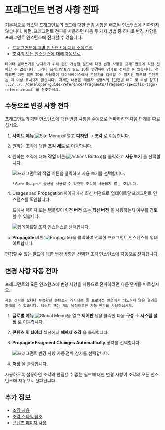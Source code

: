 # 프래그먼트 변경 사항 전파

기본적으로 커스텀 프래그먼트의 코드에 대한 [변경 사항](../../../developer-guide/developer-page-fragments/using-the-fragments-editor.md)은 배포된 인스턴스에 전파되지 않습니다. 파편. 프래그먼트 전파를 사용하면 다음 두 가지 방법 중 하나로 변경 사항을 프래그먼트 인스턴스에 전파할 수 있습니다.

* [프래그먼트의 개별 인스턴스에 대해 수동으로](#manually-propagating-changes)
* [조각의 모든 인스턴스에 대해 자동으로](#automatically-propagating-changes)


```{important}
데이터 덮어쓰기를 방지하기 위해 편집 가능한 필드에 대한 변경 사항을 프래그먼트에 직접 전파할 수 없습니다. 그러나 프래그먼트의 필드 ID를 변경하여 강제로 전파할 수 있습니다. 전파되면 이전 필드 ID를 사용하여 데이터베이스에서 콘텐츠를 검색할 수 있지만 필드의 콘텐츠는 더 이상 표시되지 않습니다. 자세한 내용은 개발자 설명서의 [단편별 태그 및 속성 참조](../../../developer-guide/reference/fragments/fragment-specific-tags-reference.md) 를 참조하세요.
```

## 수동으로 변경 사항 전파

프래그먼트의 개별 인스턴스에 대한 변경 사항을 수동으로 전파하려면 다음 단계를 따르십시오.

1. **사이트 메뉴**(![Site Menu](../../../../images/icon-product-menu.png))을 열고 **디자인** &rarr; **조각** 로 이동합니다.

1. 원하는 조각에 대한 **조각 세트** 로 이동합니다.

1. 원하는 조각에 대해 **작업** 버튼(![Actions Button](../../../../images/icon-actions.png))을 클릭하고 **사용 보기** 를 선택합니다.
   
   ![프래그먼트의 작업 버튼을 클릭하고 사용 보기를 선택합니다.](./propagating-fragment-changes/images/01.png) 

   ```{tip}
   *View Usages* 옵션을 사용할 수 없으면 조각이 사용되지 않는 것입니다.
   ```

1. Usages and Propagation 페이지에서 최신 버전으로 업데이트할 프래그먼트 인스턴스를 확인합니다.
   
   표에서 페이지 또는 템플릿이 **이전 버전** 또는 **최신 버전** 을 사용하는지 여부를 검토할 수 있습니다.
   
   ![업데이트할 조각 인스턴스를 선택합니다.](./propagating-fragment-changes/images/02.png)

1. **Propagate** 버튼(![Propagate](../../../../images/icon-propagate.png))을 클릭하여 선택한 프래그먼트 인스턴스를 업데이트합니다.

편집할 수 없는 필드에 대한 변경 사항은 선택한 조각 인스턴스에 자동으로 전파됩니다.

## 변경 사항 자동 전파

프래그먼트의 모든 인스턴스에 변경 사항을 자동으로 전파하려면 다음 단계를 따르십시오.

```{warning}
자동 전파는 오타나 부정확한 콘텐츠가 게시되는 등 프로덕션 환경에서 의도하지 않은 결과를 초래할 수 있습니다. 테스트 또는 개발 목적으로만 자동 전파를 사용하십시오.
```

1. **글로벌 메뉴**(![Global Menu](../../../../images/icon-applications-menu.png))을 열고 **제어판** 탭을 클릭한 다음 **구성** &rarr; **시스템 설정** 로 이동합니다.

1. **콘텐츠 및 데이터** 섹션에서 **페이지 조각** 을 클릭합니다.

1. **Propagate Fragment Changes Automatically** 상자를 선택합니다.
   
   ![프래그먼트 변경 사항 자동 전파 상자를 선택합니다.](./propagating-fragment-changes/images/03.png)

1. **저장** 을 클릭합니다.

사용하도록 설정하면 조각의 편집할 수 없는 필드에 대한 변경 사항이 조각의 모든 인스턴스에 자동으로 전파됩니다.

## 추가 정보

* [조각 사용](../using-fragments.md)
* [조각 스타일 참조](./configuring-fragments/styles-reference.md)
* [콘텐츠 페이지 사용](../../using-content-pages.md)
